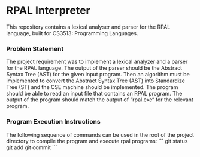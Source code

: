 # RPAL Interpreter

This repository contains a lexical analyser and parser for the RPAL language, built for CS3513: Programming Languages.

<h3>Problem Statement</h3>
The project requirement was to implement a lexical analyzer and a parser for the RPAL language. The output of the parser should be the Abstract Syntax Tree (AST) for the given input program. Then an algorithm must be implemented to convert the Abstract Syntax Tree (AST) into Standardize Tree (ST) and the CSE machine should be implemented. The program should be able to read an input file that contains an RPAL program. The output of the program should match the output of “rpal.exe“ for the relevant program.

<h3>Program Execution Instructions</h3>
The following sequence of commands can be used in the root of the project directory to compile the program and execute rpal programs:
```
git status
git add
git commit
```
